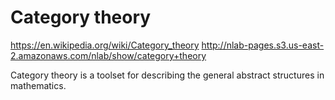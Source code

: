 # Category theory

https://en.wikipedia.org/wiki/Category_theory
http://nlab-pages.s3.us-east-2.amazonaws.com/nlab/show/category+theory

Category theory is a toolset for describing the general abstract structures in mathematics.

